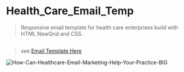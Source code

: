 # Health_Care_Email_Temp

> Responsive email template for health care enterprises build with HTML NewGrid and CSS.

##

> see [Email Template Here](https://katebond06.github.io/Health_Care_Email_Temp/)

![How-Can-Healthcare-Email-Marketing-Help-Your-Practice-BIG](https://user-images.githubusercontent.com/46870908/87233811-d8533b00-c398-11ea-895e-4a03ab112a77.jpg)
